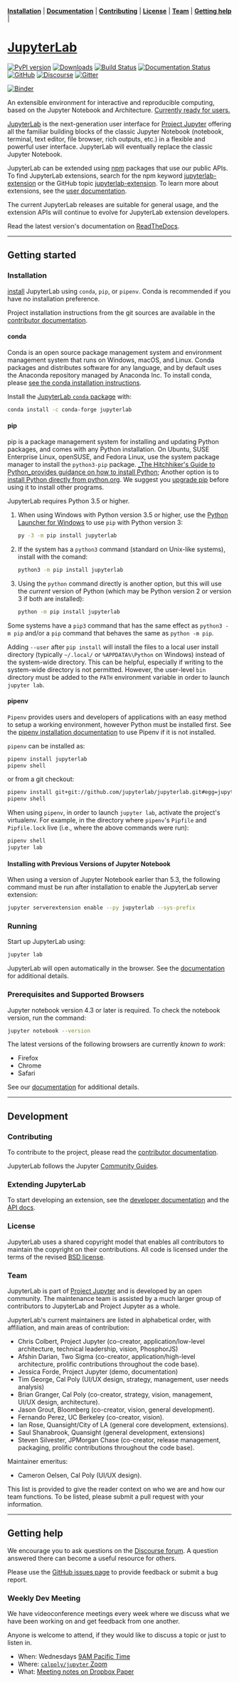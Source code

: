 **[Installation](#installation)** |
**[Documentation](http://jupyterlab.readthedocs.io)** |
**[Contributing](#contributing)** |
**[License](#license)** |
**[Team](#team)** |
**[Getting help](#getting-help)** |

# [JupyterLab](http://jupyterlab.github.io/jupyterlab/)

[![PyPI version](https://badge.fury.io/py/jupyterlab.svg)](https://badge.fury.io/py/jupyterlab)
[![Downloads](https://pepy.tech/badge/jupyterlab/month)](https://pepy.tech/project/jupyterlab/month)
[![Build Status](https://dev.azure.com/jupyterlab/jupyterlab/_apis/build/status/jupyterlab.jupyterlab?branchName=master)](https://dev.azure.com/jupyterlab/jupyterlab/_build/latest?definitionId=1&branchName=master)
[![Documentation Status](https://readthedocs.org/projects/jupyterlab/badge/?version=stable)](http://jupyterlab.readthedocs.io/en/stable/)
[![GitHub](https://img.shields.io/badge/issue_tracking-github-blue.svg)](https://github.com/jupyterlab/jupyterlab/issues)
[![Discourse](https://img.shields.io/badge/help_forum-discourse-blue.svg)](https://discourse.jupyter.org/c/jupyterlab)
[![Gitter](https://img.shields.io/badge/social_chat-gitter-blue.svg)](https://gitter.im/jupyterlab/jupyterlab)

[![Binder](https://mybinder.org/badge_logo.svg)](https://mybinder.org/v2/gh/jupyterlab/jupyterlab-demo/master?urlpath=lab/tree/demo)

An extensible environment for interactive and reproducible computing, based on the
Jupyter Notebook and Architecture. [Currently ready for users.](https://blog.jupyter.org/jupyterlab-is-ready-for-users-5a6f039b8906)

[JupyterLab](http://jupyterlab.readthedocs.io/en/stable/) is the next-generation user interface for [Project Jupyter](https://jupyter.org) offering
all the familiar building blocks of the classic Jupyter Notebook (notebook,
terminal, text editor, file browser, rich outputs, etc.) in a flexible and
powerful user interface.
JupyterLab will eventually replace the classic Jupyter Notebook.

JupyterLab can be extended using [npm](https://www.npmjs.com/) packages
that use our public APIs. To find JupyterLab extensions, search for the npm keyword [jupyterlab-extension](https://www.npmjs.com/search?q=keywords:jupyterlab-extension) or the GitHub topic [jupyterlab-extension](https://github.com/topics/jupyterlab-extension). To learn more about extensions, see the [user documentation](https://jupyterlab.readthedocs.io/en/latest/user/extensions.html).

The current JupyterLab releases are suitable for general
usage, and the extension APIs will continue to
evolve for JupyterLab extension developers.

Read the latest version's documentation on [ReadTheDocs](http://jupyterlab.readthedocs.io/en/latest/).

---

## Getting started

### Installation

[install](http://jupyterlab.readthedocs.io/en/stable/getting_started/installation.html) JupyterLab using `conda`, `pip`, or `pipenv`. Conda is recommended if you have no installation preference.

Project installation instructions from the git sources are available in the [contributor documentation](CONTRIBUTING.md).

#### conda

Conda is an open source package management system and environment management system that runs on Windows, macOS, and Linux. Conda packages and distributes software for any language, and by default uses the Anaconda repository managed by Anaconda Inc. To install conda, please [see the conda installation instructions](https://docs.conda.io/projects/conda/en/latest/user-guide/install/index.html).

Install the [JupyterLab `conda` package](https://anaconda.org/conda-forge/jupyterlab) with:

```bash
conda install -c conda-forge jupyterlab
```

#### pip

pip is a package management system for installing and updating Python packages, and comes with any Python installation. On Ubuntu, SUSE Enterprise Linux, openSUSE, and Fedora Linux, use the system package manager to install the `python3-pip` package. [\_The Hitchhiker's Guide to Python_provides guidance on how to install Python](https://docs.python-guide.org/starting/installation/); Another option is to [install Python directly from python.org](https://www.python.org/getit/). We suggest you [upgrade pip](https://pip.pypa.io/en/stable/installing/) before using it to install other programs.

JupyterLab requires Python 3.5 or higher.

1.  When using Windows with Python version 3.5 or higher, use the [Python Launcher for Windows](https://docs.python.org/3/using/windows.html?highlight=shebang#python-launcher-for-windows) to use `pip` with Python version 3:
    ```bash
    py -3 -m pip install jupyterlab
    ```
2.  If the system has a `python3` command (standard on Unix-like systems), install with the comand:
    ```bash
    python3 -m pip install jupyterlab
    ```
3.  Using the `python` command directly is another option, but this will use the _current_ version of Python (which may be Python version 2 or version 3 if both are installed):
    ```bash
    python -m pip install jupyterlab
    ```

Some systems have a `pip3` command that has the same effect as `python3 -m pip` and/or a `pip` command that behaves the same as `python -m pip`.

Adding `--user` after `pip install` will install the files to a local user install directory (typically `~/.local/` or `%APPDATA%\Python` on Windows) instead of the system-wide directory. This can be helpful, especially if writing to the system-wide directory is not permitted. However, the user-level `bin` directory must be added to the `PATH` environment variable in order to launch `jupyter lab`.

#### pipenv

`Pipenv` provides users and developers of applications with an easy method to setup a working environment, however Python must be installed first. See the [pipenv installation documentation](https://docs.pipenv.org/en/latest/install/) to use Pipenv if it is not installed.

`pipenv` can be installed as:

```bash
pipenv install jupyterlab
pipenv shell
```

or from a git checkout:

```bash
pipenv install git+git://github.com/jupyterlab/jupyterlab.git#egg=jupyterlab
pipenv shell
```

When using `pipenv`, in order to launch `jupyter lab`, activate the project's virtualenv. For example, in the directory where `pipenv`'s `Pipfile` and `Pipfile.lock` live (i.e., where the above commands were run):

```bash
pipenv shell
jupyter lab
```

#### Installing with Previous Versions of Jupyter Notebook

When using a version of Jupyter Notebook earlier than 5.3, the following command must be run
after installation to enable the JupyterLab server extension:

```bash
jupyter serverextension enable --py jupyterlab --sys-prefix
```

### Running

Start up JupyterLab using:

```bash
jupyter lab
```

JupyterLab will open automatically in the browser. See the [documentation](http://jupyterlab.readthedocs.io/en/stable/getting_started/starting.html) for additional details.

### Prerequisites and Supported Browsers

Jupyter notebook version 4.3 or later is required. To check the notebook version, run the command:

```bash
jupyter notebook --version
```

The latest versions of the following browsers are currently _known to work_:

- Firefox
- Chrome
- Safari

See our [documentation](http://jupyterlab.readthedocs.io/en/latest/getting_started/installation.html) for additional details.

---

## Development

### Contributing

To contribute to the project, please read the [contributor documentation](CONTRIBUTING.md).

JupyterLab follows the Jupyter [Community Guides](https://jupyter.readthedocs.io/en/latest/community/content-community.html).

### Extending JupyterLab

To start developing an extension, see the [developer documentation](https://jupyterlab.readthedocs.io/en/latest/developer/extension_dev.html) and the [API docs](http://jupyterlab.github.io/jupyterlab/index.html).

### License

JupyterLab uses a shared copyright model that enables all contributors to maintain the
copyright on their contributions. All code is licensed under the terms of the revised [BSD license](https://github.com/jupyterlab/jupyterlab/blob/master/LICENSE).

### Team

JupyterLab is part of [Project Jupyter](http://jupyter.org/) and is developed by an open community. The maintenance team is assisted by a much larger group of contributors to JupyterLab and Project Jupyter as a whole.

JupyterLab's current maintainers are listed in alphabetical order, with affiliation, and main areas of contribution:

- Chris Colbert, Project Jupyter (co-creator, application/low-level architecture,
  technical leadership, vision, PhosphorJS)
- Afshin Darian, Two Sigma (co-creator, application/high-level architecture,
  prolific contributions throughout the code base).
- Jessica Forde, Project Jupyter (demo, documentation)
- Tim George, Cal Poly (UI/UX design, strategy, management, user needs analysis)
- Brian Granger, Cal Poly (co-creator, strategy, vision, management, UI/UX design,
  architecture).
- Jason Grout, Bloomberg (co-creator, vision, general development).
- Fernando Perez, UC Berkeley (co-creator, vision).
- Ian Rose, Quansight/City of LA (general core development, extensions).
- Saul Shanabrook, Quansight (general development, extensions)
- Steven Silvester, JPMorgan Chase (co-creator, release management, packaging,
  prolific contributions throughout the code base).

Maintainer emeritus:

- Cameron Oelsen, Cal Poly (UI/UX design).

This list is provided to give the reader context on who we are and how our team functions.
To be listed, please submit a pull request with your information.

---

## Getting help

We encourage you to ask questions on the [Discourse forum](https://discourse.jupyter.org/c/jupyterlab). A question answered there can become a useful resource for others.

Please use the [GitHub issues page](https://github.com/jupyterlab/jupyterlab/issues) to provide feedback or submit a bug report.

### Weekly Dev Meeting

We have videoconference meetings every week where we discuss what we have been working on and get feedback from one another.

Anyone is welcome to attend, if they would like to discuss a topic or just to listen in.

- When: Wednesdays [9AM Pacific Time](https://www.thetimezoneconverter.com/?t=9%3A00%20am&tz=San%20Francisco&)
- Where: [`calpoly/jupyter` Zoom](https://calpoly.zoom.us/my/jupyter)
- What: [Meeting notes on Dropbox Paper](https://paper.dropbox.com/doc/JLab-Dev-Meeting-Minutes-2019--AZlv6L3jnv8ntl6kJK88y5M5Ag-Lj0P4kI2JrbA0eXHZSdY5)
